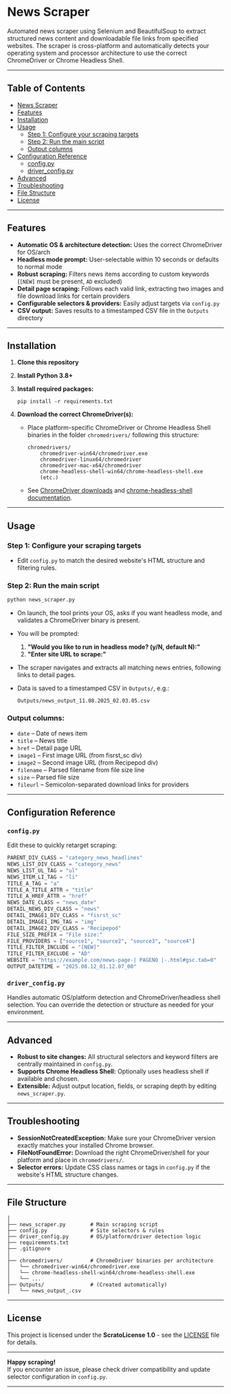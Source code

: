# News Scraper

Automated news scraper using Selenium and BeautifulSoup to extract structured news content and downloadable file links from specified websites. The scraper is cross-platform and automatically detects your operating system and processor architecture to use the correct ChromeDriver or Chrome Headless Shell.

***

## Table of Contents

- [News Scraper](#news-scraper)
- [Features](#features)
- [Installation](#installation)
- [Usage](#usage)
  - [Step 1: Configure your scraping targets](#step-1-configure-your-scraping-targets)
  - [Step 2: Run the main script](#step-2-run-the-main-script)
  - [Output columns](#output-columns)
- [Configuration Reference](#configuration-reference)
  - [config.py](#configpy)
  - [driver_config.py](#driver_configpy)
- [Advanced](#advanced)
- [Troubleshooting](#troubleshooting)
- [File Structure](#file-structure)
- [License](#license)

***
## Features

- **Automatic OS & architecture detection:** Uses the correct ChromeDriver for OS/arch
- **Headless mode prompt:** User-selectable within 10 seconds or defaults to normal mode
- **Robust scraping:** Filters news items according to custom keywords (`[NEW]` must be present, `AD` excluded)
- **Detail page scraping:** Follows each valid link, extracting two images and file download links for certain providers
- **Configurable selectors & providers:** Easily adjust targets via `config.py`
- **CSV output:** Saves results to a timestamped CSV file in the `Outputs` directory

***

## Installation

1. **Clone this repository**
2. **Install Python 3.8+**
3. **Install required packages:**

    ```
    pip install -r requirements.txt
    ```

4. **Download the correct ChromeDriver(s):**
   - Place platform-specific ChromeDriver or Chrome Headless Shell binaries in the folder `chromedrivers/` following this structure:

     ```
     chromedrivers/
         chromedriver-win64/chromedriver.exe
         chromedriver-linux64/chromedriver
         chromedriver-mac-x64/chromedriver
         chrome-headless-shell-win64/chrome-headless-shell.exe
         (etc.)
     ```

   - See [ChromeDriver downloads](https://chromedriver.chromium.org/downloads) and [chrome-headless-shell documentation](https://chromium.googlesource.com/chromium/src/+/main/headless/README.md).

***

## Usage

### Step 1: **Configure your scraping targets**
- Edit `config.py` to match the desired website's HTML structure and filtering rules.

### Step 2: **Run the main script**

```bash
python news_scraper.py
```

- On launch, the tool prints your OS, asks if you want headless mode, and validates a ChromeDriver binary is present.

- You will be prompted:
    1. **"Would you like to run in headless mode? (y/N, default N):"**  
    2. **"Enter site URL to scrape:"**  

- The scraper navigates and extracts all matching news entries, following links to detail pages.

- Data is saved to a timestamped CSV in `Outputs/`, e.g.:
  ```
  Outputs/news_output_11.08.2025_02.03.05.csv
  ```

### Output columns:
- `date` – Date of news item
- `title` – News title
- `href` – Detail page URL
- `image1` – First image URL (from fisrst_sc div)
- `image2` – Second image URL (from Recipepod div)
- `filename` – Parsed filename from file size line
- `size` – Parsed file size
- `fileurl` – Semicolon-separated download links for providers

***

## Configuration Reference

### `config.py`

Edit these to quickly retarget scraping:

```python
PARENT_DIV_CLASS = "category_news_headlines"
NEWS_LIST_DIV_CLASS = "category_news"
NEWS_LIST_UL_TAG = "ul"
NEWS_ITEM_LI_TAG = "li"
TITLE_A_TAG = "a"
TITLE_A_TITLE_ATTR = "title"
TITLE_A_HREF_ATTR = "href"
NEWS_DATE_CLASS = "news_date"
DETAIL_NEWS_DIV_CLASS = "news"
DETAIL_IMAGE1_DIV_CLASS = "fisrst_sc"
DETAIL_IMAGE1_IMG_TAG = "img"
DETAIL_IMAGE2_DIV_CLASS = "Recipepod"
FILE_SIZE_PREFIX = "File size:"
FILE_PROVIDERS = ["source1", "source2", "source3", "source4"]
TITLE_FILTER_INCLUDE = "[NEW]"
TITLE_FILTER_EXCLUDE = "AD"
WEBSITE = "https://example.com/news-page-| PAGENO |-.html#gsc.tab=0"
OUTPUT_DATETIME = "2025.08.12_01.12.07_00"
```

### `driver_config.py`

Handles automatic OS/platform detection and ChromeDriver/headless shell selection.
You can override the detection or structure as needed for your environment.

***

## Advanced

- **Robust to site changes:** All structural selectors and keyword filters are centrally maintained in `config.py`.
- **Supports Chrome Headless Shell:** Optionally uses headless shell if available and chosen.
- **Extensible:** Adjust output location, fields, or scraping depth by editing `news_scraper.py`.

***

## Troubleshooting

- **SessionNotCreatedException:** Make sure your ChromeDriver version exactly matches your installed Chrome browser.
- **FileNotFoundError:** Download the right ChromeDriver/shell for your platform and place in `chromedrivers/`.
- **Selector errors:** Update CSS class names or tags in `config.py` if the website's HTML structure changes.

***

## File Structure

```
│
├── news_scraper.py        # Main scraping script
├── config.py              # Site selectors & rules
├── driver_config.py       # OS/platform/driver detection logic
├── requirements.txt
├── .gitignore
│
├── chromedrivers/         # ChromeDriver binaries per architecture
│   └── chromedriver-win64/chromedriver.exe
│   └── chrome-headless-shell-win64/chrome-headless-shell.exe
│   └── ...
├── Outputs/               # (Created automatically)
│   └── news_output_.csv
```

***

## License

This project is licensed under the **ScratoLicense 1.0** - see the [LICENSE](./LICENSE) file for details.

***

**Happy scraping!**  
If you encounter an issue, please check driver compatibility and update selector configuration in `config.py`.

***

